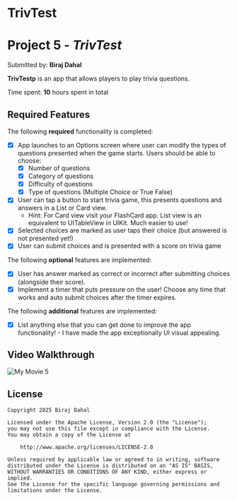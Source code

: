 # TrivTest

# Project 5 - *TrivTest*

Submitted by: **Biraj Dahal**

**TrivTestp** is an app that allows players to play trivia questions.

Time spent: **10** hours spent in total

## Required Features

The following **required** functionality is completed:

- [x] App launches to an Options screen where user can modify the types of questions presented when the game starts. Users should be able to choose:
  - [x] Number of questions
  - [x] Category of questions
  - [x] Difficulty of questions
  - [x] Type of questions (Multiple Choice or True False)
- [x] User can tap a button to start trivia game, this presents questions and answers in a List or Card view.
  - Hint: For Card view visit your FlashCard app. List view is an equivalent to UITableView in UIKit. Much easier to use!
- [x] Selected choices are marked as user taps their choice (but answered is not presented yet!)
- [x] User can submit choices and is presented with a score on trivia game
 
The following **optional** features are implemented:

- [x] User has answer marked as correct or incorrect after submitting choices (alongside their score).
- [x] Implement a timer that puts pressure on the user! Choose any time that works and auto submit choices after the timer expires. 

The following **additional** features are implemented:

- [x] List anything else that you can get done to improve the app functionality!
      - I have made the app exceptionally UI visual appealing.

## Video Walkthrough

![My Movie 5](https://github.com/user-attachments/assets/baa3e81d-ee7d-4145-aad5-aef0fa135015)




## License

    Copyright 2025 Biraj Dahal

    Licensed under the Apache License, Version 2.0 (the "License");
    you may not use this file except in compliance with the License.
    You may obtain a copy of the License at

        http://www.apache.org/licenses/LICENSE-2.0

    Unless required by applicable law or agreed to in writing, software
    distributed under the License is distributed on an "AS IS" BASIS,
    WITHOUT WARRANTIES OR CONDITIONS OF ANY KIND, either express or implied.
    See the License for the specific language governing permissions and
    limitations under the License.
